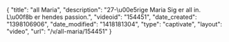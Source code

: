 {
    "title": "all Maria",
    "description": "27-\u00e5rige Maria Sig er all in. L\u00f8b er hendes passion.",
    "videoid": "154451",
    "date_created": "1398106906",
    "date_modified": "1418181304",
    "type": "captivate",
    "layout": "video",
    "url": "\/v\/all-maria\/154451"
}
